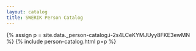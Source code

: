 ```yaml
---
layout: catalog
title: SWERIK Person Catalog
---
```

{% assign p = site.data._person-catalog.i-2s4LCeKYMJUyy8FKE3ewMN %}
{% include person-catalog.html p=p %}

